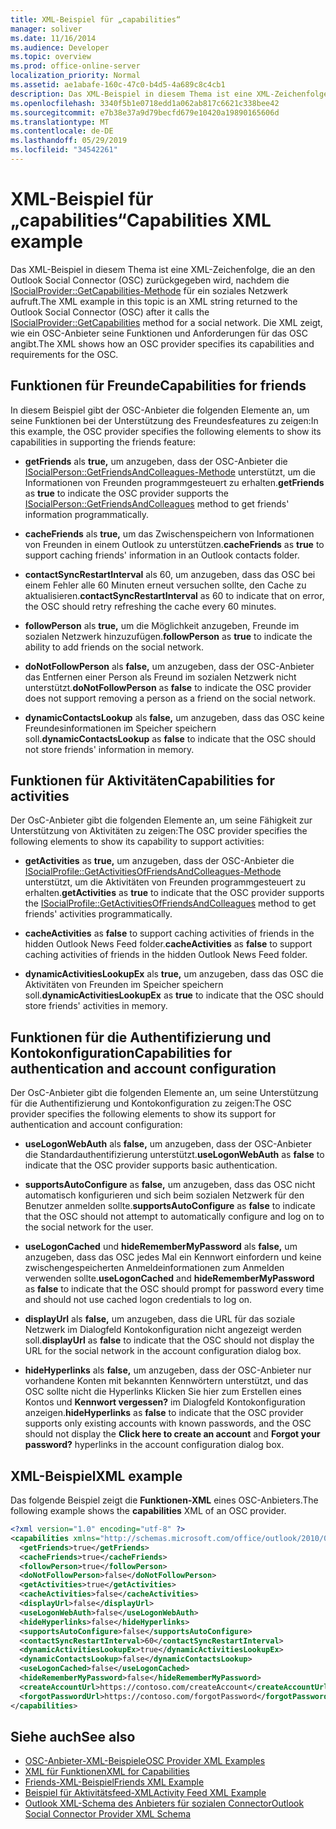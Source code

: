 ```yaml
---
title: XML-Beispiel für „capabilities“
manager: soliver
ms.date: 11/16/2014
ms.audience: Developer
ms.topic: overview
ms.prod: office-online-server
localization_priority: Normal
ms.assetid: ae1abafe-160c-47c0-b4d5-4a689c8c4cb1
description: Das XML-Beispiel in diesem Thema ist eine XML-Zeichenfolge, die an den Outlook Social Connector (OSC) zurückgegeben wird, nachdem die ISocialProvider::GetCapabilities-Methode für ein soziales Netzwerk aufruft. Die XML zeigt, wie ein OSC-Anbieter seine Funktionen und Anforderungen für das OSC angibt.
ms.openlocfilehash: 3340f5b1e0718edd1a062ab817c6621c338bee42
ms.sourcegitcommit: e7b38e37a9d79becfd679e10420a19890165606d
ms.translationtype: MT
ms.contentlocale: de-DE
ms.lasthandoff: 05/29/2019
ms.locfileid: "34542261"
---
```

# <a name="capabilities-xml-example"></a><span data-ttu-id="abc5a-104">XML-Beispiel für „capabilities“</span><span class="sxs-lookup"><span data-stu-id="abc5a-104">Capabilities XML example</span></span>

<span data-ttu-id="abc5a-105">Das XML-Beispiel in diesem Thema ist eine XML-Zeichenfolge, die an den Outlook Social Connector (OSC) zurückgegeben wird, nachdem die [ISocialProvider::GetCapabilities-Methode](isocialprovider-getcapabilities.md) für ein soziales Netzwerk aufruft.</span><span class="sxs-lookup"><span data-stu-id="abc5a-105">The XML example in this topic is an XML string returned to the Outlook Social Connector (OSC) after it calls the [ISocialProvider::GetCapabilities](isocialprovider-getcapabilities.md) method for a social network.</span></span> <span data-ttu-id="abc5a-106">Die XML zeigt, wie ein OSC-Anbieter seine Funktionen und Anforderungen für das OSC angibt.</span><span class="sxs-lookup"><span data-stu-id="abc5a-106">The XML shows how an OSC provider specifies its capabilities and requirements for the OSC.</span></span> 
  
## <a name="capabilities-for-friends"></a><span data-ttu-id="abc5a-107">Funktionen für Freunde</span><span class="sxs-lookup"><span data-stu-id="abc5a-107">Capabilities for friends</span></span>

<span data-ttu-id="abc5a-108">In diesem Beispiel gibt der OSC-Anbieter die folgenden Elemente an, um seine Funktionen bei der Unterstützung des Freundesfeatures zu zeigen:</span><span class="sxs-lookup"><span data-stu-id="abc5a-108">In this example, the OSC provider specifies the following elements to show its capabilities in supporting the friends feature:</span></span>
  
- <span data-ttu-id="abc5a-109">**getFriends** als **true,** um anzugeben, dass der OSC-Anbieter die [ISocialPerson::GetFriendsAndColleagues-Methode](isocialperson-getfriendsandcolleagues.md) unterstützt, um die Informationen von Freunden programmgesteuert zu erhalten.</span><span class="sxs-lookup"><span data-stu-id="abc5a-109">**getFriends** as **true** to indicate the OSC provider supports the [ISocialPerson::GetFriendsAndColleagues](isocialperson-getfriendsandcolleagues.md) method to get friends' information programmatically.</span></span> 
    
- <span data-ttu-id="abc5a-110">**cacheFriends** als **true,** um das Zwischenspeichern von Informationen von Freunden in einem Outlook zu unterstützen.</span><span class="sxs-lookup"><span data-stu-id="abc5a-110">**cacheFriends** as **true** to support caching friends' information in an Outlook contacts folder.</span></span> 
    
- <span data-ttu-id="abc5a-111">**contactSyncRestartInterval** als 60, um anzugeben, dass das OSC bei einem Fehler alle 60 Minuten erneut versuchen sollte, den Cache zu aktualisieren.</span><span class="sxs-lookup"><span data-stu-id="abc5a-111">**contactSyncRestartInterval** as 60 to indicate that on error, the OSC should retry refreshing the cache every 60 minutes.</span></span> 
    
- <span data-ttu-id="abc5a-112">**followPerson** als **true,** um die Möglichkeit anzugeben, Freunde im sozialen Netzwerk hinzuzufügen.</span><span class="sxs-lookup"><span data-stu-id="abc5a-112">**followPerson** as **true** to indicate the ability to add friends on the social network.</span></span> 
    
- <span data-ttu-id="abc5a-113">**doNotFollowPerson** als **false,** um anzugeben, dass der OSC-Anbieter das Entfernen einer Person als Freund im sozialen Netzwerk nicht unterstützt.</span><span class="sxs-lookup"><span data-stu-id="abc5a-113">**doNotFollowPerson** as **false** to indicate the OSC provider does not support removing a person as a friend on the social network.</span></span> 
    
- <span data-ttu-id="abc5a-114">**dynamicContactsLookup** als **false,** um anzugeben, dass das OSC keine Freundesinformationen im Speicher speichern soll.</span><span class="sxs-lookup"><span data-stu-id="abc5a-114">**dynamicContactsLookup** as **false** to indicate that the OSC should not store friends' information in memory.</span></span> 
    
## <a name="capabilities-for-activities"></a><span data-ttu-id="abc5a-115">Funktionen für Aktivitäten</span><span class="sxs-lookup"><span data-stu-id="abc5a-115">Capabilities for activities</span></span>

<span data-ttu-id="abc5a-116">Der OsC-Anbieter gibt die folgenden Elemente an, um seine Fähigkeit zur Unterstützung von Aktivitäten zu zeigen:</span><span class="sxs-lookup"><span data-stu-id="abc5a-116">The OSC provider specifies the following elements to show its capability to support activities:</span></span>
  
- <span data-ttu-id="abc5a-117">**getActivities** as **true,** um anzugeben, dass der OSC-Anbieter die [ISocialProfile::GetActivitiesOfFriendsAndColleagues-Methode](isocialprofile-getactivitiesoffriendsandcolleagues.md) unterstützt, um die Aktivitäten von Freunden programmgesteuert zu erhalten.</span><span class="sxs-lookup"><span data-stu-id="abc5a-117">**getActivities** as **true** to indicate that the OSC provider supports the [ISocialProfile::GetActivitiesOfFriendsAndColleagues](isocialprofile-getactivitiesoffriendsandcolleagues.md) method to get friends' activities programmatically.</span></span> 
    
- <span data-ttu-id="abc5a-118">**cacheActivities** as **false** to support caching activities of friends in the hidden Outlook News Feed folder.</span><span class="sxs-lookup"><span data-stu-id="abc5a-118">**cacheActivities** as **false** to support caching activities of friends in the hidden Outlook News Feed folder.</span></span> 
    
- <span data-ttu-id="abc5a-119">**dynamicActivitiesLookupEx** als **true,** um anzugeben, dass das OSC die Aktivitäten von Freunden im Speicher speichern soll.</span><span class="sxs-lookup"><span data-stu-id="abc5a-119">**dynamicActivitiesLookupEx** as **true** to indicate that the OSC should store friends' activities in memory.</span></span> 
    
## <a name="capabilities-for-authentication-and-account-configuration"></a><span data-ttu-id="abc5a-120">Funktionen für die Authentifizierung und Kontokonfiguration</span><span class="sxs-lookup"><span data-stu-id="abc5a-120">Capabilities for authentication and account configuration</span></span>

<span data-ttu-id="abc5a-121">Der OsC-Anbieter gibt die folgenden Elemente an, um seine Unterstützung für die Authentifizierung und Kontokonfiguration zu zeigen:</span><span class="sxs-lookup"><span data-stu-id="abc5a-121">The OSC provider specifies the following elements to show its support for authentication and account configuration:</span></span>
  
- <span data-ttu-id="abc5a-122">**useLogonWebAuth** als **false,** um anzugeben, dass der OSC-Anbieter die Standardauthentifizierung unterstützt.</span><span class="sxs-lookup"><span data-stu-id="abc5a-122">**useLogonWebAuth** as **false** to indicate that the OSC provider supports basic authentication.</span></span> 
    
- <span data-ttu-id="abc5a-123">**supportsAutoConfigure** as **false,** um anzugeben, dass das OSC nicht automatisch konfigurieren und sich beim sozialen Netzwerk für den Benutzer anmelden sollte.</span><span class="sxs-lookup"><span data-stu-id="abc5a-123">**supportsAutoConfigure** as **false** to indicate that the OSC should not attempt to automatically configure and log on to the social network for the user.</span></span> 
    
- <span data-ttu-id="abc5a-124">**useLogonCached** und **hideRememberMyPassword** als **false,** um anzugeben, dass das OSC jedes Mal ein Kennwort einfordern und keine zwischengespeicherten Anmeldeinformationen zum Anmelden verwenden sollte.</span><span class="sxs-lookup"><span data-stu-id="abc5a-124">**useLogonCached** and **hideRememberMyPassword** as **false** to indicate that the OSC should prompt for password every time and should not use cached logon credentials to log on.</span></span> 
    
- <span data-ttu-id="abc5a-125">**displayUrl** als **false,** um anzugeben, dass die URL für das soziale Netzwerk im Dialogfeld Kontokonfiguration nicht angezeigt werden soll.</span><span class="sxs-lookup"><span data-stu-id="abc5a-125">**displayUrl** as **false** to indicate that the OSC should not display the URL for the social network in the account configuration dialog box.</span></span> 
    
- <span data-ttu-id="abc5a-126">**hideHyperlinks** als **false,** um anzugeben, dass der OSC-Anbieter nur vorhandene Konten  mit bekannten Kennwörtern unterstützt, und das OSC sollte nicht die Hyperlinks Klicken Sie hier zum Erstellen eines Kontos und **Kennwort vergessen?** im Dialogfeld Kontokonfiguration anzeigen.</span><span class="sxs-lookup"><span data-stu-id="abc5a-126">**hideHyperlinks** as **false** to indicate that the OSC provider supports only existing accounts with known passwords, and the OSC should not display the **Click here to create an account** and **Forgot your password?** hyperlinks in the account configuration dialog box.</span></span> 
    
## <a name="xml-example"></a><span data-ttu-id="abc5a-127">XML-Beispiel</span><span class="sxs-lookup"><span data-stu-id="abc5a-127">XML example</span></span>

<span data-ttu-id="abc5a-128">Das folgende Beispiel zeigt die **Funktionen-XML** eines OSC-Anbieters.</span><span class="sxs-lookup"><span data-stu-id="abc5a-128">The following example shows the **capabilities** XML of an OSC provider.</span></span> 
  
```XML
<?xml version="1.0" encoding="utf-8" ?>
<capabilities xmlns="http://schemas.microsoft.com/office/outlook/2010/06/socialprovider.xsd">
  <getFriends>true</getFriends>
  <cacheFriends>true</cacheFriends>
  <followPerson>true</followPerson>
  <doNotFollowPerson>false</doNotFollowPerson>
  <getActivities>true</getActivities>
  <cacheActivities>false</cacheActivities>
  <displayUrl>false</displayUrl>
  <useLogonWebAuth>false</useLogonWebAuth>
  <hideHyperlinks>false</hideHyperlinks>
  <supportsAutoConfigure>false</supportsAutoConfigure>
  <contactSyncRestartInterval>60</contactSyncRestartInterval>
  <dynamicActivitiesLookupEx>true</dynamicActivitiesLookupEx>
  <dynamicContactsLookup>false</dynamicContactsLookup>
  <useLogonCached>false</useLogonCached>
  <hideRememberMyPassword>false</hideRememberMyPassword>
  <createAccountUrl>https://contoso.com/createAccount</createAccountUrl>
  <forgotPasswordUrl>https://contoso.com/forgotPassword</forgotPasswordUrl>
</capabilities>

```

## <a name="see-also"></a><span data-ttu-id="abc5a-129">Siehe auch</span><span class="sxs-lookup"><span data-stu-id="abc5a-129">See also</span></span>

- [<span data-ttu-id="abc5a-130">OSC-Anbieter-XML-Beispiele</span><span class="sxs-lookup"><span data-stu-id="abc5a-130">OSC Provider XML Examples</span></span>](osc-provider-xml-examples.md)  
- [<span data-ttu-id="abc5a-131">XML für Funktionen</span><span class="sxs-lookup"><span data-stu-id="abc5a-131">XML for Capabilities</span></span>](xml-for-capabilities.md)  
- [<span data-ttu-id="abc5a-132">Friends-XML-Beispiel</span><span class="sxs-lookup"><span data-stu-id="abc5a-132">Friends XML Example</span></span>](friends-xml-example.md)  
- [<span data-ttu-id="abc5a-133">Beispiel für Aktivitätsfeed-XML</span><span class="sxs-lookup"><span data-stu-id="abc5a-133">Activity Feed XML Example</span></span>](activity-feed-xml-example.md)  
- [<span data-ttu-id="abc5a-134">Outlook XML-Schema des Anbieters für sozialen Connector</span><span class="sxs-lookup"><span data-stu-id="abc5a-134">Outlook Social Connector Provider XML Schema</span></span>](outlook-social-connector-provider-xml-schema.md)

